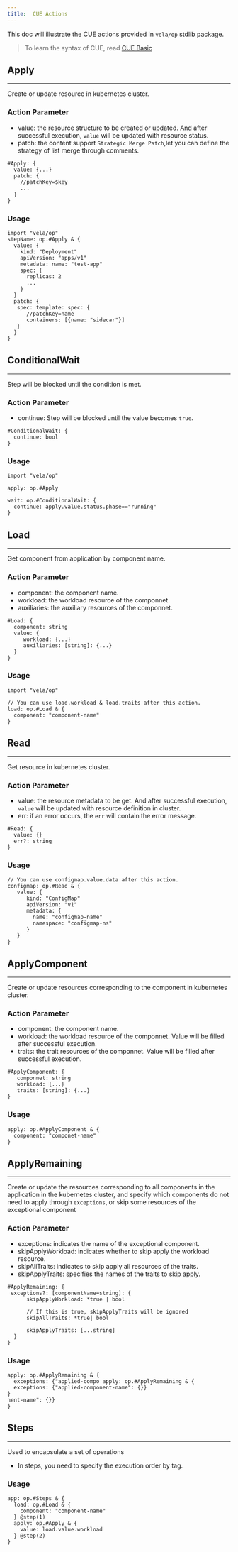 ```yaml
---
title:  CUE Actions
---
```


This doc will illustrate the CUE actions provided in `vela/op` stdlib package.

> To learn the syntax of CUE, read [CUE Basic](../cue/basic.md)

## Apply
---
Create or update resource in kubernetes cluster.
### Action Parameter
- value: the resource structure to be created or updated. And after successful execution, `value` will be updated with resource status.
- patch: the content support `Strategic Merge Patch`,let you can define the strategy of list merge through comments.
```
#Apply: {
  value: {...}
  patch: {
    //patchKey=$key
    ...
  }
}
```
### Usage
```
import "vela/op"
stepName: op.#Apply & {
  value: {
    kind: "Deployment"
    apiVersion: "apps/v1"
    metadata: name: "test-app"
    spec: { 
      replicas: 2
      ...
    }
  }
  patch: {
   spec: template: spec: {
      //patchKey=name
      containers: [{name: "sidecar"}]
   }
  }
}
```

## ConditionalWait
---
Step will be blocked until the condition is met.
### Action Parameter
- continue: Step will be blocked until the value becomes `true`.
```
#ConditionalWait: {
  continue: bool
}
```
### Usage
```
import "vela/op"

apply: op.#Apply

wait: op.#ConditionalWait: {
  continue: apply.value.status.phase=="running"
}
```

## Load
---
Get component from application by component name.
### Action Parameter
- component: the component name.
- workload: the workload resource of the componnet.
- auxiliaries: the auxiliary resources of the componnet.
```
#Load: {
  component: string
  value: {
     workload: {...}
     auxiliaries: [string]: {...}
  }   
}
```
### Usage
```
import "vela/op"

// You can use load.workload & load.traits after this action.
load: op.#Load & {
  component: "component-name"
}
```

## Read
---
Get resource in kubernetes cluster. 
### Action Parameter
- value: the resource metadata to be get. And after successful execution, `value` will be updated with resource definition in cluster.
- err: if an error occurs, the `err` will contain the error message.
```
#Read: {
  value: {}
  err?: string
}
```
### Usage
```
// You can use configmap.value.data after this action.
configmap: op.#Read & {
   value: {
      kind: "ConfigMap"
      apiVersion: "v1"
      metadata: {
        name: "configmap-name"
        namespace: "configmap-ns"
      }
   }
}
```

## ApplyComponent
---
Create or update resources corresponding to the component in kubernetes cluster.
### Action Parameter
- component: the component name.
- workload: the workload resource of the componnet. Value will be filled  after successful execution.
- traits: the trait resources of the componnet. Value will be filled after successful execution.
```
#ApplyComponent: {
   componnet: string
   workload: {...}
   traits: [string]: {...}
}
```
### Usage
```
apply: op.#ApplyComponent & {
  component: "componet-name"
}
```

## ApplyRemaining
---
Create or update the resources corresponding to all components in the application in the kubernetes cluster, and specify which components do not need to apply through `exceptions`, or skip some resources of the exceptional component
### Action Parameter
- exceptions: indicates the name of the exceptional component.
- skipApplyWorkload:  indicates whether to skip apply the workload resource.
- skipAllTraits: indicates to skip apply all resources of the traits.
- skipApplyTraits: specifies the names of the traits to skip apply.
```
#ApplyRemaining: {
 exceptions?: [componentName=string]: {
      skipApplyWorkload: *true | bool
      
      // If this is true, skipApplyTraits will be ignored
      skipAllTraits: *true| bool

      skipApplyTraits: [...string]
  }
}  
```
### Usage
```
apply: op.#ApplyRemaining & {
  exceptions: {"applied-compo apply: op.#ApplyRemaining & {
  exceptions: {"applied-component-name": {}}
}
nent-name": {}}
}
```

## Steps
---
Used to encapsulate a set of operations
- In steps, you need to specify the execution order by tag.
### Usage
```
app: op.#Steps & {
  load: op.#Load & {
    component: "component-name"
  } @step(1)
  apply: op.#Apply & {
    value: load.value.workload
  } @step(2)
} 
```
